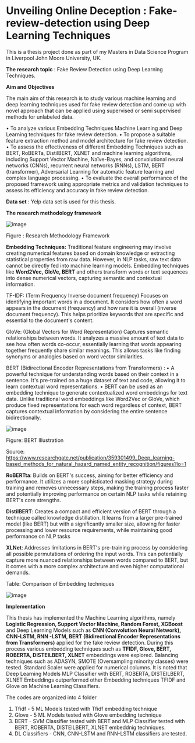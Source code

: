 # Unveiling Online Deception : Fake-review-detection using Deep Learning Techniques

This is a thesis project done as part of my Masters in Data Science Program in Liverpool John Moore University, UK.

**The research topic** : Fake Review Detection using Deep Learning Techniques.

**Aim and Objectives**

The main aim of this research is to study various machine learning and deep learning techniques used for fake review detection and come up with novel approach that can be applied using supervised or semi supervised methods for unlabeled data.

• To analyze various Embedding Techniques Machine Learning and Deep Learning techniques for fake review detection.
• To propose a suitable feature extraction method and model architecture for fake review detection.
• To assess the effectiveness of different Embedding Techniques such as BERT, RoBERTa, DistilBERT, XLNET and machine learning algorithms, including Support Vector Machine, Naïve-Bayes, and convolutional neural networks (CNNs), recurrent neural networks (RNNs), LSTM, BERT (transformer),  Adversarial Learning for automatic feature learning and complex language processing.
• To evaluate the overall performance of the proposed framework using appropriate metrics and validation techniques to assess its efficiency and accuracy in fake review detection.

**Data set** : Yelp data set is used for this thesis.

**The research methodology framework**

![image](https://github.com/srinay2007/Fake-review-detection/assets/98680554/3940c88d-df28-4324-b0a0-37e2beaaaf84)

Figure : Research Methodology Framework

**Embedding Techniques:** 
Traditional feature engineering may involve creating numerical features based on domain knowledge or extracting statistical properties from raw data. However, in NLP tasks, raw text data cannot be directly fed into machine learning models. Embedding techniques like **Word2Vec, GloVe, BERT** and others transform words or text sequences into dense numerical vectors, capturing semantic and contextual information.

TF-IDF: (Term Frequency Inverse document frequency)
Focuses on identifying important words in a document. It considers how often a word appears in the document (frequency) and how rare it is overall (inverse document frequency). This helps prioritize keywords that are specific and essential to the document's content.

GloVe: (Global Vectors for Word Representation) 
Captures semantic relationships between words. It analyzes a massive amount of text data to see how often words co-occur, essentially learning that words appearing together frequently share similar meanings. This allows tasks like finding synonyms or analogies based on word vector similarities.

BERT (Bidirectional Encoder Representations from Transformers) : 
•	A powerful technique for understanding words based on their context in a sentence. It's pre-trained on a huge dataset of text and code, allowing it to learn contextual word representations. 
•	BERT can be used as an embedding technique to generate contextualized word embeddings for text data. Unlike traditional word embeddings like Word2Vec or GloVe, which produce fixed representations for each word regardless of context, BERT captures contextual information by considering the entire sentence bidirectionally.

![image](https://github.com/srinay2007/Fake-review-detection/assets/98680554/c4d9ba5c-3415-4635-9cec-45581968d8b4)
 
Figure: BERT Illustration

Source: https://www.researchgate.net/publication/359301499_Deep_learning-based_methods_for_natural_hazard_named_entity_recognition/figures?lo=1

**RoBERTta**: Builds on BERT's success, aiming for better efficiency and performance. It utilizes a more sophisticated masking strategy during training and removes unnecessary steps, making the training process faster and potentially improving performance on certain NLP tasks while retaining BERT's core strengths.

**DistilBERT**: Creates a compact and efficient version of BERT through a technique called knowledge distillation. It learns from a larger pre-trained model (like BERT) but with a significantly smaller size, allowing for faster processing and lower resource requirements, while maintaining good performance on NLP tasks

**XLNet**: Addresses limitations in BERT's pre-training process by considering all possible permutations of ordering the input words. This can potentially capture more nuanced relationships between words compared to BERT, but it comes with a more complex architecture and even higher computational demands.

Table: Comparison of Embedding techniques

![image](https://github.com/srinay2007/Fake-review-detection/assets/98680554/b472d56e-72e9-4770-b609-c7bc36847ff4)


**Implementation**

This thesis has implemented  the Machine Learning algorithms, namely **Logistic Regression, Support Vector Machine, Random Forest, XGBoost** and Deep Learning Models such as **CNN (Convolution Neural Network), CNN-LSTM, RNN -LSTM, BERT (Bidirectional Encoder Representations from Transformers)** applied for the fake review detection. During this process various embedding techniques such as **TFIDF, Glove, BERT, ROBERTA, DISTEILBERT, XLNET** embeddings were explored. Balancing techniques such as ADASYN, SMOTE (Oversampling minority classes) were tested. Standard Scaler were applied for numerical columns. It is noted that Deep Learning Models MLP Classifier with BERT, ROBERTA, DISTEILBERT, XLNET Embeddings outperformed other Embedding techniques TFIDF and Glove on Machine Learning Classifiers.

The codes are organized into 4 folder 
1. Tfidf - 5 ML Models tested with Tfidf embedding technique
2. Glove - 5 ML Models tested with Glove embedding technique
3. BERT - SVM Classifier tested with BERT and MLP Classifier tested with BERT, ROBERTA, DISTEILBERT, XLNET embeddnig techniques. 
4. DL Classifiers - CNN, CNN-LSTM and RNN-LSTM classifiers are tested.




